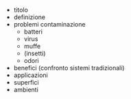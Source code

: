 - titolo
- definizione
- problemi contaminazione
    - batteri
    - virus
    - muffe
    - (insetti)
    - odori
- benefici (confronto sistemi tradizionali)
- applicazioni
- superfici
- ambienti